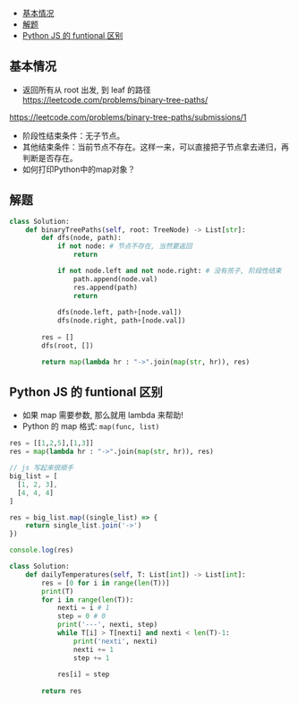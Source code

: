 
- [基本情况](#%e5%9f%ba%e6%9c%ac%e6%83%85%e5%86%b5)
- [解题](#%e8%a7%a3%e9%a2%98)
- [Python JS 的 funtional 区别](#python-js-%e7%9a%84-funtional-%e5%8c%ba%e5%88%ab)


## 基本情况

- 返回所有从 root 出发, 到 leaf 的路径 https://leetcode.com/problems/binary-tree-paths/

https://leetcode.com/problems/binary-tree-paths/submissions/1

- 阶段性结束条件：无子节点。
- 其他结束条件：当前节点不存在。这样一来，可以直接把子节点拿去递归，再判断是否存在。
- 如何打印Python中的map对象？



## 解题

```py
class Solution:
    def binaryTreePaths(self, root: TreeNode) -> List[str]:
        def dfs(node, path):
            if not node: # 节点不存在, 当然要返回
                return

            if not node.left and not node.right: # 没有孩子, 阶段性结束
                path.append(node.val)
                res.append(path)
                return
            
            dfs(node.left, path+[node.val])
            dfs(node.right, path+[node.val])
        
        res = []
        dfs(root, [])

        return map(lambda hr : "->".join(map(str, hr)), res)
```


## Python JS 的 funtional 区别

- 如果 map 需要参数, 那么就用 lambda 来帮助!
- Python 的 map 格式:  `map(func, list)`


```py
res = [[1,2,5],[1,3]]
res = map(lambda hr : "->".join(map(str, hr)), res)
```


```js
// js 写起来很顺手
big_list = [
  [1, 2, 3],
  [4, 4, 4]
]

res = big_list.map((single_list) => {
    return single_list.join('->')
})

console.log(res)
```






```py
class Solution:
    def dailyTemperatures(self, T: List[int]) -> List[int]:
        res = [0 for i in range(len(T))]
        print(T)
        for i in range(len(T)):
            nexti = i # 1
            step = 0 # 0
            print('---', nexti, step)
            while T[i] > T[nexti] and nexti < len(T)-1:
                print('nexti', nexti)
                nexti += 1
                step += 1
                
            res[i] = step
        
        return res
```   